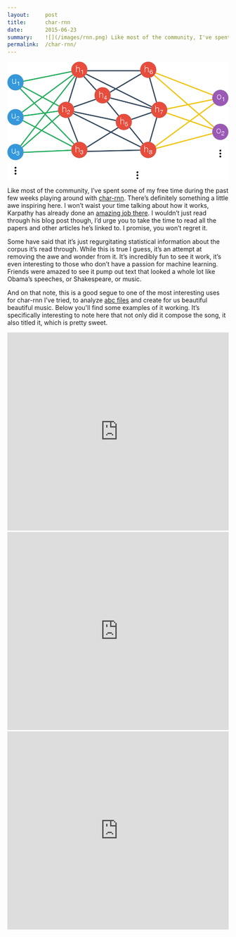 ```yaml
---
layout:     post
title:      char-rnn
date:       2015-06-23
summary:    ![](/images/rnn.png) Like most of the community, I've spent some of my free time during the past few weeks playing around with char-rnn. There's definitely something a little awe inspiring here. I won't waist your time talking about how it works, Karpathy has already done an amazing job there. I wouldn't just read through his blog post though, I'd urge you to take the time to read all the papers and other articles he's linked to. I promise, you won't regret it. 
permalink:  /char-rnn/
---
```


![](/images/rnn.png)

Like most of the community, I’ve spent some of my free time during the past few weeks playing around with [char-rnn](https://github.com/karpathy/char-rnn). There’s definitely something a little awe inspiring here. I won’t waist your time talking about how it works, Karpathy has already done an [amazing job there](http://karpathy.github.io/2015/05/21/rnn-effectiveness/). I wouldn’t just read through his blog post though, I’d urge you to take the time to read all the papers and other articles he’s linked to. I promise, you won’t regret it.

Some have said that it’s just regurgitating statistical information about the corpus it’s read through. While this is true I guess, it’s an attempt at removing the awe and wonder from it. It’s incredibly fun to see it work, it’s even interesting to those who don’t have a passion for machine learning. Friends were amazed to see it pump out text that looked a whole lot like Obama’s speeches, or Shakespeare, or music.

And on that note, this is a good segue to one of the most interesting uses for char-rnn I've tried, to analyze [abc files](http://abcnotation.com) and create for us beautiful beautiful music. Below you'll find some examples of it working. It’s specifically interesting to note here that not only did it compose the song, it also titled it, which is pretty sweet.



<iframe width="100%" height="450" scrolling="no" frameborder="no" src="https://w.soundcloud.com/player/?url=https%3A//api.soundcloud.com/tracks/211735007&amp;auto_play=false&amp;hide_related=false&amp;show_comments=true&amp;show_user=true&amp;show_reposts=false&amp;visual=true"></iframe>


<iframe width="100%" height="450" scrolling="no" frameborder="no" src="https://w.soundcloud.com/player/?url=https%3A//api.soundcloud.com/tracks/211735182&amp;auto_play=false&amp;hide_related=false&amp;show_comments=true&amp;show_user=true&amp;show_reposts=false&amp;visual=true"></iframe>


<iframe width="100%" height="450" scrolling="no" frameborder="no" src="https://w.soundcloud.com/player/?url=https%3A//api.soundcloud.com/tracks/211735260&amp;auto_play=false&amp;hide_related=false&amp;show_comments=true&amp;show_user=true&amp;show_reposts=false&amp;visual=true"></iframe>
